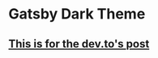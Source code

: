 # Gatsby Dark Theme


## [This is for the dev.to's post](https://dev.to/hasone/how-to-add-dark-mode-in-gatsby-react-project-jml)

